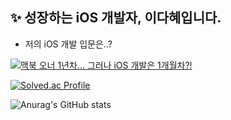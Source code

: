## ✨ 성장하는 iOS 개발자, 이다혜입니다.

<!--
**dahae0320/dahae0320** is a ✨ _special_ ✨ repository because its `README.md` (this file) appears on your GitHub profile.

Here are some ideas to get you started:

- 🔭 I’m currently working on ...
- 🌱 I’m currently learning ...
- 👯 I’m looking to collaborate on ...
- 🤔 I’m looking for help with ...
- 💬 Ask me about ...
- 📫 How to reach me: ...
- 😄 Pronouns: ...
- ⚡ Fun fact: ...
-->

* 저의 iOS 개발 입문은..?

[![맥북 오너 1년차... 그러나 iOS 개발은 1개월차?!](https://img.youtube.com/vi/M678vw6qPrc/0.jpg)](https://youtu.be/M678vw6qPrc?t=0s)

[![Solved.ac Profile](http://mazassumnida.wtf/api/v2/generate_badge?boj=ss7ssy)](https://solved.ac/ss7ssy/)

![Anurag's GitHub stats](https://github-readme-stats.vercel.app/api?username=dahae0320&show_icons=true&theme=radical)
